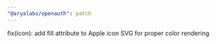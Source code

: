 ```yaml
---
"@aryalabs/openauth": patch
---
```


fix(icon): add fill attribute to Apple icon SVG for proper color rendering
